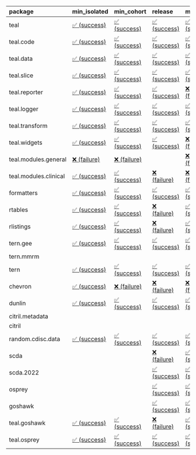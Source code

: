 <table>
<colgroup>
<col style="width: 4%" />
<col style="width: 23%" />
<col style="width: 23%" />
<col style="width: 23%" />
<col style="width: 23%" />
</colgroup>
<thead>
<tr class="header">
<th style="text-align: left;">package</th>
<th style="text-align: left;">min_isolated</th>
<th style="text-align: left;">min_cohort</th>
<th style="text-align: left;">release</th>
<th style="text-align: left;">max</th>
</tr>
</thead>
<tbody>
<tr class="odd">
<td style="text-align: left;">teal</td>
<td
style="text-align: left;"><a href="https://github.com/insightsengineering/teal/actions/runs/8678205488/job/23794816034">✅
(success)</a></td>
<td
style="text-align: left;"><a href="https://github.com/insightsengineering/teal/actions/runs/8678205488/job/23794815804">✅
(success)</a></td>
<td
style="text-align: left;"><a href="https://github.com/insightsengineering/teal/actions/runs/8678205488/job/23794816142">✅
(success)</a></td>
<td
style="text-align: left;"><a href="https://github.com/insightsengineering/teal/actions/runs/8678205488/job/23794815946">✅
(success)</a></td>
</tr>
<tr class="even">
<td style="text-align: left;">teal.code</td>
<td
style="text-align: left;"><a href="https://github.com/insightsengineering/teal.code/actions/runs/8678205700/job/23794816321">✅
(success)</a></td>
<td
style="text-align: left;"><a href="https://github.com/insightsengineering/teal.code/actions/runs/8678205700/job/23794816445">✅
(success)</a></td>
<td
style="text-align: left;"><a href="https://github.com/insightsengineering/teal.code/actions/runs/8678205700/job/23794816201">✅
(success)</a></td>
<td
style="text-align: left;"><a href="https://github.com/insightsengineering/teal.code/actions/runs/8678205700/job/23794816569">✅
(success)</a></td>
</tr>
<tr class="odd">
<td style="text-align: left;">teal.data</td>
<td
style="text-align: left;"><a href="https://github.com/insightsengineering/teal.data/actions/runs/8678206504/job/23794818352">✅
(success)</a></td>
<td
style="text-align: left;"><a href="https://github.com/insightsengineering/teal.data/actions/runs/8678206504/job/23794818295">✅
(success)</a></td>
<td
style="text-align: left;"><a href="https://github.com/insightsengineering/teal.data/actions/runs/8678206504/job/23794818412">✅
(success)</a></td>
<td
style="text-align: left;"><a href="https://github.com/insightsengineering/teal.data/actions/runs/8678206504/job/23794818204">✅
(success)</a></td>
</tr>
<tr class="even">
<td style="text-align: left;">teal.slice</td>
<td
style="text-align: left;"><a href="https://github.com/insightsengineering/teal.slice/actions/runs/8678208593/job/23794823184">✅
(success)</a></td>
<td
style="text-align: left;"><a href="https://github.com/insightsengineering/teal.slice/actions/runs/8678208593/job/23794822957">✅
(success)</a></td>
<td
style="text-align: left;"><a href="https://github.com/insightsengineering/teal.slice/actions/runs/8678208593/job/23794823308">✅
(success)</a></td>
<td
style="text-align: left;"><a href="https://github.com/insightsengineering/teal.slice/actions/runs/8678208593/job/23794823081">✅
(success)</a></td>
</tr>
<tr class="odd">
<td style="text-align: left;">teal.reporter</td>
<td
style="text-align: left;"><a href="https://github.com/insightsengineering/teal.reporter/actions/runs/8678207971/job/23794822017">✅
(success)</a></td>
<td
style="text-align: left;"><a href="https://github.com/insightsengineering/teal.reporter/actions/runs/8678207971/job/23794821805">✅
(success)</a></td>
<td
style="text-align: left;"><a href="https://github.com/insightsengineering/teal.reporter/actions/runs/8678207971/job/23794822093">✅
(success)</a></td>
<td
style="text-align: left;"><a href="https://github.com/insightsengineering/teal.reporter/actions/runs/8678207971/job/23794821908">❌
(failure)</a></td>
</tr>
<tr class="even">
<td style="text-align: left;">teal.logger</td>
<td
style="text-align: left;"><a href="https://github.com/insightsengineering/teal.logger/actions/runs/8678205457/job/23794816020">✅
(success)</a></td>
<td
style="text-align: left;"><a href="https://github.com/insightsengineering/teal.logger/actions/runs/8678205457/job/23794815919">✅
(success)</a></td>
<td
style="text-align: left;"><a href="https://github.com/insightsengineering/teal.logger/actions/runs/8678205457/job/23794816109">✅
(success)</a></td>
<td
style="text-align: left;"><a href="https://github.com/insightsengineering/teal.logger/actions/runs/8678205457/job/23794815768">✅
(success)</a></td>
</tr>
<tr class="odd">
<td style="text-align: left;">teal.transform</td>
<td
style="text-align: left;"><a href="https://github.com/insightsengineering/teal.transform/actions/runs/8678209501/job/23794824667">✅
(success)</a></td>
<td
style="text-align: left;"><a href="https://github.com/insightsengineering/teal.transform/actions/runs/8678209501/job/23794824543">✅
(success)</a></td>
<td
style="text-align: left;"><a href="https://github.com/insightsengineering/teal.transform/actions/runs/8678209501/job/23794824770">✅
(success)</a></td>
<td
style="text-align: left;"><a href="https://github.com/insightsengineering/teal.transform/actions/runs/8678209501/job/23794824435">✅
(success)</a></td>
</tr>
<tr class="even">
<td style="text-align: left;">teal.widgets</td>
<td
style="text-align: left;"><a href="https://github.com/insightsengineering/teal.widgets/actions/runs/8678209335/job/23794824304">✅
(success)</a></td>
<td
style="text-align: left;"><a href="https://github.com/insightsengineering/teal.widgets/actions/runs/8678209335/job/23794824216">✅
(success)</a></td>
<td
style="text-align: left;"><a href="https://github.com/insightsengineering/teal.widgets/actions/runs/8678209335/job/23794824406">✅
(success)</a></td>
<td
style="text-align: left;"><a href="https://github.com/insightsengineering/teal.widgets/actions/runs/8678209335/job/23794824129">❌
(failure)</a></td>
</tr>
<tr class="odd">
<td style="text-align: left;">teal.modules.general</td>
<td
style="text-align: left;"><a href="https://github.com/insightsengineering/teal.modules.general/actions/runs/8678205499/job/23794815976">❌
(failure)</a></td>
<td
style="text-align: left;"><a href="https://github.com/insightsengineering/teal.modules.general/actions/runs/8678205499/job/23794815833">❌
(failure)</a></td>
<td style="text-align: left;"></td>
<td
style="text-align: left;"><a href="https://github.com/insightsengineering/teal.modules.general/actions/runs/8678205499/job/23794815907">❌
(failure)</a></td>
</tr>
<tr class="even">
<td style="text-align: left;">teal.modules.clinical</td>
<td
style="text-align: left;"><a href="https://github.com/insightsengineering/teal.modules.clinical/actions/runs/8678210864/job/23794828080">✅
(success)</a></td>
<td
style="text-align: left;"><a href="https://github.com/insightsengineering/teal.modules.clinical/actions/runs/8678210864/job/23794827941">✅
(success)</a></td>
<td
style="text-align: left;"><a href="https://github.com/insightsengineering/teal.modules.clinical/actions/runs/8678210864/job/23794828203">❌
(failure)</a></td>
<td
style="text-align: left;"><a href="https://github.com/insightsengineering/teal.modules.clinical/actions/runs/8678210864/job/23794827808">❌
(failure)</a></td>
</tr>
<tr class="odd">
<td style="text-align: left;">formatters</td>
<td
style="text-align: left;"><a href="https://github.com/insightsengineering/formatters/actions/runs/8678211000/job/23794828101">✅
(success)</a></td>
<td
style="text-align: left;"><a href="https://github.com/insightsengineering/formatters/actions/runs/8678211000/job/23794827992">✅
(success)</a></td>
<td
style="text-align: left;"><a href="https://github.com/insightsengineering/formatters/actions/runs/8678211000/job/23794828344">✅
(success)</a></td>
<td
style="text-align: left;"><a href="https://github.com/insightsengineering/formatters/actions/runs/8678211000/job/23794828241">✅
(success)</a></td>
</tr>
<tr class="even">
<td style="text-align: left;">rtables</td>
<td
style="text-align: left;"><a href="https://github.com/insightsengineering/rtables/actions/runs/8678205464/job/23794816023">✅
(success)</a></td>
<td
style="text-align: left;"><a href="https://github.com/insightsengineering/rtables/actions/runs/8678205464/job/23794815929">✅
(success)</a></td>
<td
style="text-align: left;"><a href="https://github.com/insightsengineering/rtables/actions/runs/8678205464/job/23794816132">❌
(failure)</a></td>
<td
style="text-align: left;"><a href="https://github.com/insightsengineering/rtables/actions/runs/8678205464/job/23794815799">✅
(success)</a></td>
</tr>
<tr class="odd">
<td style="text-align: left;">rlistings</td>
<td
style="text-align: left;"><a href="https://github.com/insightsengineering/rlistings/actions/runs/8678206707/job/23794818933">✅
(success)</a></td>
<td
style="text-align: left;"><a href="https://github.com/insightsengineering/rlistings/actions/runs/8678206707/job/23794818791">✅
(success)</a></td>
<td
style="text-align: left;"><a href="https://github.com/insightsengineering/rlistings/actions/runs/8678206707/job/23794818994">❌
(failure)</a></td>
<td
style="text-align: left;"><a href="https://github.com/insightsengineering/rlistings/actions/runs/8678206707/job/23794818860">✅
(success)</a></td>
</tr>
<tr class="even">
<td style="text-align: left;">tern.gee</td>
<td
style="text-align: left;"><a href="https://github.com/insightsengineering/tern.gee/actions/runs/8678211023/job/23794828304">✅
(success)</a></td>
<td
style="text-align: left;"><a href="https://github.com/insightsengineering/tern.gee/actions/runs/8678211023/job/23794828065">✅
(success)</a></td>
<td
style="text-align: left;"><a href="https://github.com/insightsengineering/tern.gee/actions/runs/8678211023/job/23794828396">✅
(success)</a></td>
<td
style="text-align: left;"><a href="https://github.com/insightsengineering/tern.gee/actions/runs/8678211023/job/23794828204">✅
(success)</a></td>
</tr>
<tr class="odd">
<td style="text-align: left;">tern.mmrm</td>
<td style="text-align: left;"></td>
<td style="text-align: left;"></td>
<td style="text-align: left;"></td>
<td style="text-align: left;"></td>
</tr>
<tr class="even">
<td style="text-align: left;">tern</td>
<td
style="text-align: left;"><a href="https://github.com/insightsengineering/tern/actions/runs/8678207954/job/23794821772">✅
(success)</a></td>
<td
style="text-align: left;"><a href="https://github.com/insightsengineering/tern/actions/runs/8678207954/job/23794821984">✅
(success)</a></td>
<td
style="text-align: left;"><a href="https://github.com/insightsengineering/tern/actions/runs/8678207954/job/23794822051">✅
(success)</a></td>
<td
style="text-align: left;"><a href="https://github.com/insightsengineering/tern/actions/runs/8678207954/job/23794821877">✅
(success)</a></td>
</tr>
<tr class="odd">
<td style="text-align: left;">chevron</td>
<td
style="text-align: left;"><a href="https://github.com/insightsengineering/chevron/actions/runs/8678209613/job/23794824794">✅
(success)</a></td>
<td
style="text-align: left;"><a href="https://github.com/insightsengineering/chevron/actions/runs/8678209613/job/23794824622">❌
(failure)</a></td>
<td
style="text-align: left;"><a href="https://github.com/insightsengineering/chevron/actions/runs/8678209613/job/23794824709">❌
(failure)</a></td>
<td
style="text-align: left;"><a href="https://github.com/insightsengineering/chevron/actions/runs/8678209613/job/23794824505">❌
(failure)</a></td>
</tr>
<tr class="even">
<td style="text-align: left;">dunlin</td>
<td
style="text-align: left;"><a href="https://github.com/insightsengineering/dunlin/actions/runs/8678206636/job/23794818811">✅
(success)</a></td>
<td
style="text-align: left;"><a href="https://github.com/insightsengineering/dunlin/actions/runs/8678206636/job/23794818451">✅
(success)</a></td>
<td
style="text-align: left;"><a href="https://github.com/insightsengineering/dunlin/actions/runs/8678206636/job/23794818516">✅
(success)</a></td>
<td
style="text-align: left;"><a href="https://github.com/insightsengineering/dunlin/actions/runs/8678206636/job/23794818720">✅
(success)</a></td>
</tr>
<tr class="odd">
<td style="text-align: left;">citril.metadata</td>
<td style="text-align: left;"></td>
<td style="text-align: left;"></td>
<td style="text-align: left;"></td>
<td style="text-align: left;"></td>
</tr>
<tr class="even">
<td style="text-align: left;">citril</td>
<td style="text-align: left;"></td>
<td style="text-align: left;"></td>
<td style="text-align: left;"></td>
<td style="text-align: left;"></td>
</tr>
<tr class="odd">
<td style="text-align: left;">random.cdisc.data</td>
<td
style="text-align: left;"><a href="https://github.com/insightsengineering/random.cdisc.data/actions/runs/6918179803/job/18820148722">✅
(success)</a></td>
<td
style="text-align: left;"><a href="https://github.com/insightsengineering/random.cdisc.data/actions/runs/6918179803/job/18820148682">✅
(success)</a></td>
<td
style="text-align: left;"><a href="https://github.com/insightsengineering/random.cdisc.data/actions/runs/6918179803/job/18820148802">✅
(success)</a></td>
<td
style="text-align: left;"><a href="https://github.com/insightsengineering/random.cdisc.data/actions/runs/6918179803/job/18820148771">✅
(success)</a></td>
</tr>
<tr class="even">
<td style="text-align: left;">scda</td>
<td style="text-align: left;"></td>
<td style="text-align: left;"></td>
<td
style="text-align: left;"><a href="https://github.com/insightsengineering/scda/actions/runs/8678207350/job/23794820463">❌
(failure)</a></td>
<td
style="text-align: left;"><a href="https://github.com/insightsengineering/scda/actions/runs/8678207350/job/23794820373">✅
(success)</a></td>
</tr>
<tr class="odd">
<td style="text-align: left;">scda.2022</td>
<td style="text-align: left;"></td>
<td style="text-align: left;"></td>
<td
style="text-align: left;"><a href="https://github.com/insightsengineering/scda.2022/actions/runs/8678212111/job/23794829756">✅
(success)</a></td>
<td
style="text-align: left;"><a href="https://github.com/insightsengineering/scda.2022/actions/runs/8678212111/job/23794829708">✅
(success)</a></td>
</tr>
<tr class="even">
<td style="text-align: left;">osprey</td>
<td style="text-align: left;"></td>
<td style="text-align: left;"></td>
<td
style="text-align: left;"><a href="https://github.com/insightsengineering/osprey/actions/runs/8678211212/job/23794828563">✅
(success)</a></td>
<td
style="text-align: left;"><a href="https://github.com/insightsengineering/osprey/actions/runs/8678211212/job/23794828350">✅
(success)</a></td>
</tr>
<tr class="odd">
<td style="text-align: left;">goshawk</td>
<td style="text-align: left;"></td>
<td style="text-align: left;"></td>
<td
style="text-align: left;"><a href="https://github.com/insightsengineering/goshawk/actions/runs/8678211009/job/23794828278">✅
(success)</a></td>
<td
style="text-align: left;"><a href="https://github.com/insightsengineering/goshawk/actions/runs/8678211009/job/23794828151">✅
(success)</a></td>
</tr>
<tr class="even">
<td style="text-align: left;">teal.goshawk</td>
<td
style="text-align: left;"><a href="https://github.com/insightsengineering/teal.goshawk/actions/runs/8678208587/job/23794823303">✅
(success)</a></td>
<td
style="text-align: left;"><a href="https://github.com/insightsengineering/teal.goshawk/actions/runs/8678208587/job/23794823018">✅
(success)</a></td>
<td
style="text-align: left;"><a href="https://github.com/insightsengineering/teal.goshawk/actions/runs/8678208587/job/23794823424">❌
(failure)</a></td>
<td
style="text-align: left;"><a href="https://github.com/insightsengineering/teal.goshawk/actions/runs/8678208587/job/23794823150">✅
(success)</a></td>
</tr>
<tr class="odd">
<td style="text-align: left;">teal.osprey</td>
<td
style="text-align: left;"><a href="https://github.com/insightsengineering/teal.osprey/actions/runs/8678211024/job/23794827995">✅
(success)</a></td>
<td
style="text-align: left;"><a href="https://github.com/insightsengineering/teal.osprey/actions/runs/8678211024/job/23794828285">✅
(success)</a></td>
<td
style="text-align: left;"><a href="https://github.com/insightsengineering/teal.osprey/actions/runs/8678211024/job/23794828186">✅
(success)</a></td>
<td
style="text-align: left;"><a href="https://github.com/insightsengineering/teal.osprey/actions/runs/8678211024/job/23794828093">✅
(success)</a></td>
</tr>
</tbody>
</table>
